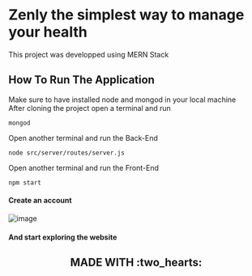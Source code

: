# Zenly the simplest way to manage your health

This project was developped using MERN Stack  

## How To Run The Application

Make sure to have installed node and mongod in your local machine <br/>
After cloning the project open a terminal and run <br/>
```
mongod
```
Open another terminal and run the Back-End
```
node src/server/routes/server.js
```
Open another terminal and run the Front-End
```
npm start

```
#### Create an account 
![image](https://user-images.githubusercontent.com/95488122/167317556-f29ee49f-ce4e-490e-b9a4-11f5ef85c863.png)

#### And start exploring the website 

<h2 align="center">
    MADE WITH :two_hearts:
</h2>

